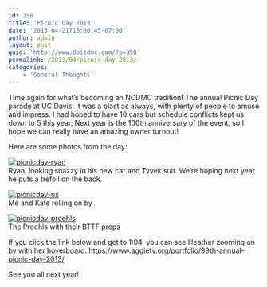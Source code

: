 ```yaml
---
id: 350
title: 'Picnic Day 2013'
date: '2013-04-21T16:00:43-07:00'
author: admin
layout: post
guid: 'http://www.8bitdmc.com/?p=350'
permalink: /2013/04/picnic-day-2013/
categories:
    - 'General Thoughts'
---
```


Time again for what’s becoming an NCDMC tradition! The annual Picnic Day parade at UC Davis. It was a blast as always, with plenty of people to amuse and impress. I had hoped to have 10 cars but schedule conflicts kept us down to 5 this year. Next year is the 100th anniversary of the event, so I hope we can really have an amazing owner turnout!

Here are some photos from the day:

[![picnicday-ryan](../../assets/images/2013/04/picnicday-ryan-300x225.jpg)](../../assets/images/2013/04/picnicday-ryan.jpg)  
Ryan, looking snazzy in his new car and Tyvek suit. We’re hoping next year he puts a trefoil on the back.

[![picnicday-us](../../assets/images/2013/04/picnicday-us-300x225.jpg)](../../assets/images/2013/04/picnicday-us.jpg)  
Me and Kate rolling on by

[![picnicday-proehls](../../assets/images/2013/04/picnicday-proehls-300x225.jpg)](../../assets/images/2013/04/picnicday-proehls.jpg)  
The Proehls with their BTTF props

If you click the link below and get to 1:04, you can see Heather zooming on by with her hoverboard. https://www.aggietv.org/portfolio/99th-annual-picnic-day-2013/

See you all next year!